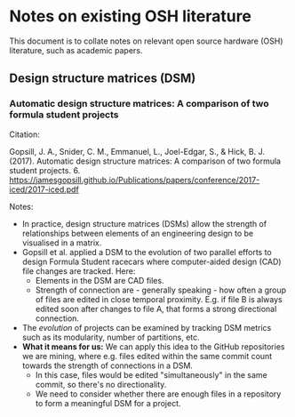 # Notes on existing OSH literature

This document is to collate notes on relevant open source hardware (OSH) literature, such as academic papers.

## Design structure matrices (DSM)

### Automatic design structure matrices: A comparison of two formula student projects

Citation:

Gopsill, J. A., Snider, C. M., Emmanuel, L., Joel-Edgar, S., & Hick, B. J. (2017). Automatic design structure matrices: A comparison of two formula student projects. 6. https://jamesgopsill.github.io/Publications/papers/conference/2017-iced/2017-iced.pdf

Notes:

* In practice, design structure matrices (DSMs) allow the strength of relationships between elements of an engineering design to be visualised in a matrix.
* Gopsill et al. applied a DSM to the evolution of two parallel efforts to design Formula Student racecars where computer-aided design (CAD) file changes are tracked. Here:
  * Elements in the DSM are CAD files.
  * Strength of connection are - generally speaking - how often a group of files are edited in close temporal proximity. E.g. if file B is always edited soon after changes to file A, that forms a strong directional connection.
* The *evolution* of projects can be examined by tracking DSM metrics such as its modularity, number of partitions, etc.
* **What it means for us:** We can apply this idea to the GitHub repositories we are mining, where e.g. files edited within the same commit count towards the strength of connections in a DSM.
  * In this case, files would be edited "simultaneously" in the same commit, so there's no directionality.
  * We need to consider whether there are enough files in a repository to form a meaningful DSM for a project.